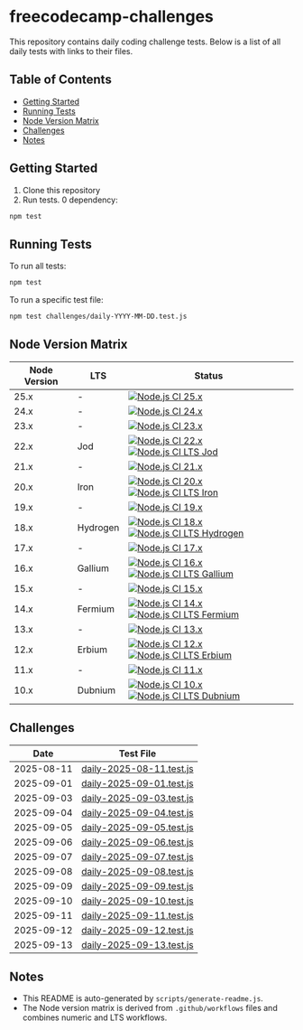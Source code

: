 # freecodecamp-challenges

This repository contains daily coding challenge tests. Below is a list of all daily tests with links to their files.

## Table of Contents
- [Getting Started](#getting-started)
- [Running Tests](#running-tests)
- [Node Version Matrix](#node-version-matrix)
- [Challenges](#challenges)
- [Notes](#notes)

## Getting Started

1. Clone this repository
2. Run tests. 0 dependency:

```bash
npm test
```

## Running Tests

To run all tests:

```bash
npm test
```

To run a specific test file:

```bash
npm test challenges/daily-YYYY-MM-DD.test.js
```

## Node Version Matrix

| Node Version | LTS | Status |
|--------------|-----|--------|
| 25.x | - | [![Node.js CI 25.x](https://github.com/hichxm/freecodecamp-challenges/actions/workflows/test-25.x.yaml/badge.svg)](https://github.com/hichxm/freecodecamp-challenges/actions/workflows/test-25.x.yaml) |
| 24.x | - | [![Node.js CI 24.x](https://github.com/hichxm/freecodecamp-challenges/actions/workflows/test-24.x.yaml/badge.svg)](https://github.com/hichxm/freecodecamp-challenges/actions/workflows/test-24.x.yaml) |
| 23.x | - | [![Node.js CI 23.x](https://github.com/hichxm/freecodecamp-challenges/actions/workflows/test-23.x.yaml/badge.svg)](https://github.com/hichxm/freecodecamp-challenges/actions/workflows/test-23.x.yaml) |
| 22.x | Jod | [![Node.js CI 22.x](https://github.com/hichxm/freecodecamp-challenges/actions/workflows/test-22.x.yaml/badge.svg)](https://github.com/hichxm/freecodecamp-challenges/actions/workflows/test-22.x.yaml) [![Node.js CI LTS Jod](https://github.com/hichxm/freecodecamp-challenges/actions/workflows/test-lts-jod.yaml/badge.svg)](https://github.com/hichxm/freecodecamp-challenges/actions/workflows/test-lts-jod.yaml) |
| 21.x | - | [![Node.js CI 21.x](https://github.com/hichxm/freecodecamp-challenges/actions/workflows/test-21.x.yaml/badge.svg)](https://github.com/hichxm/freecodecamp-challenges/actions/workflows/test-21.x.yaml) |
| 20.x | Iron | [![Node.js CI 20.x](https://github.com/hichxm/freecodecamp-challenges/actions/workflows/test-20.x.yaml/badge.svg)](https://github.com/hichxm/freecodecamp-challenges/actions/workflows/test-20.x.yaml) [![Node.js CI LTS Iron](https://github.com/hichxm/freecodecamp-challenges/actions/workflows/test-lts-iron.yaml/badge.svg)](https://github.com/hichxm/freecodecamp-challenges/actions/workflows/test-lts-iron.yaml) |
| 19.x | - | [![Node.js CI 19.x](https://github.com/hichxm/freecodecamp-challenges/actions/workflows/test-19.x.yaml/badge.svg)](https://github.com/hichxm/freecodecamp-challenges/actions/workflows/test-19.x.yaml) |
| 18.x | Hydrogen | [![Node.js CI 18.x](https://github.com/hichxm/freecodecamp-challenges/actions/workflows/test-18.x.yaml/badge.svg)](https://github.com/hichxm/freecodecamp-challenges/actions/workflows/test-18.x.yaml) [![Node.js CI LTS Hydrogen](https://github.com/hichxm/freecodecamp-challenges/actions/workflows/test-lts-hydrogen.yaml/badge.svg)](https://github.com/hichxm/freecodecamp-challenges/actions/workflows/test-lts-hydrogen.yaml) |
| 17.x | - | [![Node.js CI 17.x](https://github.com/hichxm/freecodecamp-challenges/actions/workflows/test-17.x.yaml/badge.svg)](https://github.com/hichxm/freecodecamp-challenges/actions/workflows/test-17.x.yaml) |
| 16.x | Gallium | [![Node.js CI 16.x](https://github.com/hichxm/freecodecamp-challenges/actions/workflows/test-16.x.yaml/badge.svg)](https://github.com/hichxm/freecodecamp-challenges/actions/workflows/test-16.x.yaml) [![Node.js CI LTS Gallium](https://github.com/hichxm/freecodecamp-challenges/actions/workflows/test-lts-gallium.yaml/badge.svg)](https://github.com/hichxm/freecodecamp-challenges/actions/workflows/test-lts-gallium.yaml) |
| 15.x | - | [![Node.js CI 15.x](https://github.com/hichxm/freecodecamp-challenges/actions/workflows/test-15.x.yaml/badge.svg)](https://github.com/hichxm/freecodecamp-challenges/actions/workflows/test-15.x.yaml) |
| 14.x | Fermium | [![Node.js CI 14.x](https://github.com/hichxm/freecodecamp-challenges/actions/workflows/test-14.x.yaml/badge.svg)](https://github.com/hichxm/freecodecamp-challenges/actions/workflows/test-14.x.yaml) [![Node.js CI LTS Fermium](https://github.com/hichxm/freecodecamp-challenges/actions/workflows/test-lts-fermium.yaml/badge.svg)](https://github.com/hichxm/freecodecamp-challenges/actions/workflows/test-lts-fermium.yaml) |
| 13.x | - | [![Node.js CI 13.x](https://github.com/hichxm/freecodecamp-challenges/actions/workflows/test-13.x.yaml/badge.svg)](https://github.com/hichxm/freecodecamp-challenges/actions/workflows/test-13.x.yaml) |
| 12.x | Erbium | [![Node.js CI 12.x](https://github.com/hichxm/freecodecamp-challenges/actions/workflows/test-12.x.yaml/badge.svg)](https://github.com/hichxm/freecodecamp-challenges/actions/workflows/test-12.x.yaml) [![Node.js CI LTS Erbium](https://github.com/hichxm/freecodecamp-challenges/actions/workflows/test-lts-erbium.yaml/badge.svg)](https://github.com/hichxm/freecodecamp-challenges/actions/workflows/test-lts-erbium.yaml) |
| 11.x | - | [![Node.js CI 11.x](https://github.com/hichxm/freecodecamp-challenges/actions/workflows/test-11.x.yaml/badge.svg)](https://github.com/hichxm/freecodecamp-challenges/actions/workflows/test-11.x.yaml) |
| 10.x | Dubnium | [![Node.js CI 10.x](https://github.com/hichxm/freecodecamp-challenges/actions/workflows/test-10.x.yaml/badge.svg)](https://github.com/hichxm/freecodecamp-challenges/actions/workflows/test-10.x.yaml) [![Node.js CI LTS Dubnium](https://github.com/hichxm/freecodecamp-challenges/actions/workflows/test-lts-dubnium.yaml/badge.svg)](https://github.com/hichxm/freecodecamp-challenges/actions/workflows/test-lts-dubnium.yaml) |


## Challenges

| Date       | Test File                                                       |
|------------|-----------------------------------------------------------------|
| 2025-08-11 | [daily-2025-08-11.test.js](challenges/daily-2025-08-11.test.js) |
| 2025-09-01 | [daily-2025-09-01.test.js](challenges/daily-2025-09-01.test.js) |
| 2025-09-03 | [daily-2025-09-03.test.js](challenges/daily-2025-09-03.test.js) |
| 2025-09-04 | [daily-2025-09-04.test.js](challenges/daily-2025-09-04.test.js) |
| 2025-09-05 | [daily-2025-09-05.test.js](challenges/daily-2025-09-05.test.js) |
| 2025-09-06 | [daily-2025-09-06.test.js](challenges/daily-2025-09-06.test.js) |
| 2025-09-07 | [daily-2025-09-07.test.js](challenges/daily-2025-09-07.test.js) |
| 2025-09-08 | [daily-2025-09-08.test.js](challenges/daily-2025-09-08.test.js) |
| 2025-09-09 | [daily-2025-09-09.test.js](challenges/daily-2025-09-09.test.js) |
| 2025-09-10 | [daily-2025-09-10.test.js](challenges/daily-2025-09-10.test.js) |
| 2025-09-11 | [daily-2025-09-11.test.js](challenges/daily-2025-09-11.test.js) |
| 2025-09-12 | [daily-2025-09-12.test.js](challenges/daily-2025-09-12.test.js) |
| 2025-09-13 | [daily-2025-09-13.test.js](challenges/daily-2025-09-13.test.js) |


## Notes

- This README is auto-generated by `scripts/generate-readme.js`.
- The Node version matrix is derived from `.github/workflows` files and combines numeric and LTS workflows.